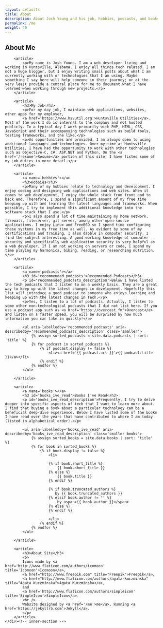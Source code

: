 ```yaml
---
layout: defaults
title: About
description: About Josh Young and his job, hobbies, podcasts, and books. About this site.
permalink: /me
weight: 40
---
```


<section>
    <div class='inner-section'>
        <h2>About Me</h2>

        <article>
            <p>My name is Josh Young. I am a web developer living and working in Huntsville, Alabama. I enjoy all things tech related. I am not a huge blogger, but I enjoy writing small posts about what I am currently working with or technologies that I am using. Maybe something I say here will help someone in their journey; or at the very least provide a central place for me to document what I have learned when working through new projects.</p>
        </article>

        <article>
            <h3>My Job</h3>
            <p>For my day job, I maintain web applications, websites, other apps for my employer, 
            <a href='https://www.hsvutil.org'>Huntsville Utilities</a>. Most of the work I do is internal to the company and not hosted publicly. In a typical day I work primarily with PHP, HTML, CSS, JavaScript and their accompanying technologies such as build tools, testing frameworks, and the like.</p>
            <p>As opportunities are provided, I am always open to using additional languages and technologies. Over my time at Huntsville Utilities, I have had the opportunity to work with other technologies such as Objective-C, C#, ASP.NET and Python. On the <a href='/resume'>Resume</a> portion of this site, I have listed some of my job duties in more detail.</p>
        </article>

        <article>
            <a name='hobbies'></a>
            <h3>Hobbies</h3>
            <p>Many of my hobbies relate to technology and development. I enjoy coding and designing web applications and web sites. When it comes to web development, I enjoy the whole stack from front end to back end. Therefore, I spend a significant amount of my free time keeping up with and learning the latest languages and frameworks. When possible, I try to implement this additional knowledge into the software stack that I use.</p>
            <p>I also spend a lot of time maintaining my home network, firewall, fileserver, git server, among other open-source applications. I enjoy Linux and FreeBSD so I spend time configuring these systems in my free time as well. As evident by some of my certifications and training, I also dabble in computer security. I find the subject interesting. A good working knowledge of computer security and specifically web application security is very helpful as a web developer. If I am not working on servers or code, I spend my time playing my harmonica, biking, reading, or researching nutrition.</p>
        </article>

        <article>
            <a name='podcasts'></a>
            <h3 id='recommended_podcasts'>Recommended Podcasts</h3>
            <p id='recommended_podcasts_description'>Below I have listed the tech podcasts that I listen to on a weekly basis. They are a great way to keep up with the latest changes in development. Hopefully this list will introduce a good podcast to someone who enjoys learning and keeping up with the latest changes in tech.</p>
            <p>Yes, I listen to a lot of podcasts. Actually, I listen to some other non-technological podcasts that I did not list here. If you use a podcast app such as <a href='https://overcast.fm'>Overcast</a> and listen on a faster speed, you will be surprised by how much information you can take in quickly!</p>

            <ul aria-labelledby='recommended_podcasts' aria-describedby='recommended_podcasts_description' class='smaller'>
                {% assign sorted_podcasts = site.data.podcasts | sort: 'title' %}
                {% for podcast in sorted_podcasts %}
                    {% if podcast.display != false %}
                        <li><a href='{{ podcast.url }}'>{{ podcast.title }}</a></li>
                    {% endif %}
                {% endfor %}
            </ul>

        </article>

        <article>
            <a name='books'></a>
            <h3 id='books_ive_read'>Books I've Read</h3>
            <p id='books_ive_read_description'>Frequently, I try to delve deeper into specific aspects of tech that I want to learn more about. I find that buying a book about a particular technology can be a beneficial deep-dive experience. Below I have listed some of the books I have read over the years that have contributed to where I am today (listed in alphabetical order).</p>

            <ul aria-labelledby='books_ive_read' aria-describedby='books_ive_read_description' class='smaller books'>
                {% assign sorted_books = site.data.books | sort: 'title' %}
                {% for book in sorted_books %}
                    {% if book.display != false %}
                        <li>

                        {% if book.short_title %}
                            {{ book.short_title }} 
                        {% else %}
                            {{ book.title }} 
                        {% endif %}

                        {% if book.truncated_authors %}
                           by {{ book.truncated_authors }} 
                        {% elsif book.author != '' %}
                            by <span>{{ book.author }}</span>
                        {% else %}
                        {% endif %}

                        </li>
                    {% endif %}
                {% endfor %}
            </ul>

        </article>

        <article>
            <h3>About Site</h3>
            <p>
            Icons made by <a href='http://www.flaticon.com/authors/icomoon' title='Icomoon'>Icomoon</a>,
            <a href="http://www.freepik.com" title="Freepik">Freepik</a>,
            <a href="http://www.flaticon.com/authors/agata-kuczminska" title="Agata Kuczminska">Agata Kuczminska</a>,
            and
            <a href='http://www.flaticon.com/authors/simpleicon' title='SimpleIcon'>SimpleIcon</a>.
            <br />
            Website designed by <a href='/me'>me</a>. Running <a href='https://jekyllrb.com'>Jekyll</a>.
            </p>
        </article>
    </div><!-- inner-section -->
</section>